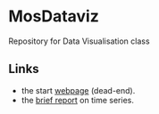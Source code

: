 # MosDataviz
Repository for Data Visualisation class 

## Links
- the start [webpage](https://tblondelle.github.io/MosDataviz/) (dead-end).
- the [brief report](https://tblondelle.github.io/MosDataviz/time_series) on time series.
